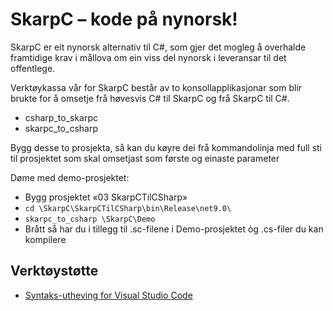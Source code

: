 # SkarpC – kode på nynorsk!

SkarpC er eit nynorsk alternativ til C#, som gjer det mogleg å overhalde framtidige krav i mållova om ein viss del nynorsk i leveransar til det offentlege.

Verktøykassa vår for SkarpC består av to konsollapplikasjonar som blir brukte for å omsetje frå høvesvis C# til SkarpC og frå SkarpC til C#.
- csharp_to_skarpc
- skarpc_to_csharp

Bygg desse to prosjekta, så kan du køyre dei frå kommandolinja med full sti til prosjektet som skal omsetjast som første og einaste parameter

Døme med demo-prosjektet:
- Bygg prosjektet «03 SkarpCTilCSharp»
- `cd \SkarpC\SkarpCTilCSharp\bin\Release\net9.0\`
- `skarpc_to_csharp \SkarpC\Demo`
- Brått så har du i tillegg til .sc-filene i Demo-prosjektet òg .cs-filer du kan kompilere

## Verktøystøtte
- [Syntaks-utheving for Visual Studio Code](https://github.com/tomahg/SkarpC/tree/main/VsCodeSyntaxHighligtingExtension)